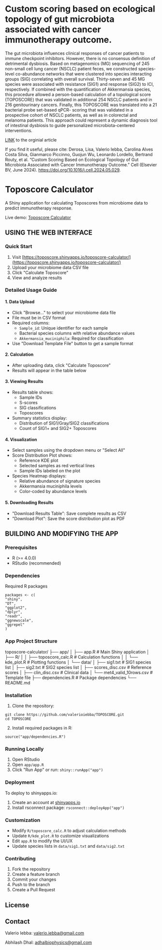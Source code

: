 # Custom scoring based on ecological topology of gut microbiota associated with cancer immunotherapy outcome. 
The gut microbiota influences clinical responses of cancer patients to immune checkpoint inhibitors. However, there is no consensus definition of detrimental dysbiosis. Based on metagenomics (MG) sequencing of 245 non-small cell lung cancer (NSCLC) patient feces, we constructed species-level co-abundance networks that were clustered into species interacting groups (SIG) correlating with overall survival. Thirty-seven and 45 MG species were associated with resistance (SIG1) and response (SIG2) to ICI, respectively. If combined with the quantification of Akkermansia species, this procedure allowed a person-based calculation of a topological score (TOPOSCORE) that was validated in additional 254 NSCLC patients and in 216 genitourinary cancers. Finally, this TOPOSCORE was translated into a 21 bacterial probe set-based qPCR- scoring that was validated in a prospective cohort of NSCLC patients, as well as in colorectal and melanoma patients. This approach could represent a dynamic diagnosis tool of intestinal dysbiosis to guide personalized microbiota-centered interventions.

[LINK](https://www.cell.com/cell/fulltext/S0092-8674(24)00538-5?_returnURL=https%3A%2F%2Flinkinghub.elsevier.com%2Fretrieve%2Fpii%2FS0092867424005385%3Fshowall%3Dtrue) to the orginial article

If you find it useful, please cite:
Derosa, Lisa, Valerio Iebba, Carolina Alves Costa Silva, Gianmarco Piccinno, Guojun Wu, Leonardo Lordello, Bertrand Routy, et al. “Custom Scoring Based on Ecological Topology of Gut Microbiota Associated with Cancer Immunotherapy Outcome.” Cell (Elsevier BV, June 2024). https://doi.org/10.1016/j.cell.2024.05.029.
 

# Toposcore Calculator

A Shiny application for calculating Toposcores from microbiome data to predict immunotherapy response.

Live demo: [Toposcore Calculator](https://toposcore.shinyapps.io/toposcore-calculator/)

## USING THE WEB INTERFACE

### Quick Start
1. Visit [https://toposcore.shinyapps.io/toposcore-calculator/](https://toposcore.shinyapps.io/toposcore-calculator/)
2. Upload your microbiome data CSV file
3. Click "Calculate Toposcore"
4. View and analyze results

### Detailed Usage Guide

#### 1. Data Upload
- Click "Browse..." to select your microbiome data file
- File must be in CSV format
- Required columns:
  - `Sample_id`: Unique identifier for each sample
  - Bacterial species columns with relative abundance values
  - `Akkermansia_muciniphila`: Required for classification
- Use "Download Template File" button to get a sample format

#### 2. Calculation
- After uploading data, click "Calculate Toposcore"
- Results will appear in the table below

#### 3. Viewing Results
- Results table shows:
  - Sample IDs
  - S-scores
  - SIG classifications
  - Toposcores
- Summary statistics display:
  - Distribution of SIG1/Gray/SIG2 classifications
  - Count of SIG1+ and SIG2+ Toposcores

#### 4. Visualization
- Select samples using the dropdown menu or "Select All"
- Score Distribution Plot shows:
  - Reference KDE plot
  - Selected samples as red vertical lines
  - Sample IDs labeled on the plot
- Species Heatmap displays:
  - Relative abundance of signature species
  - Akkermansia muciniphila levels
  - Color-coded by abundance levels

#### 5. Downloading Results
- "Download Results Table": Save complete results as CSV
- "Download Plot": Save the score distribution plot as PDF

## BUILDING AND MODIFYING THE APP

### Prerequisites
- R (>= 4.0.0)
- RStudio (recommended)

### Dependencies

Required R packages
```
packages <- c(
"shiny",
"DT",
"ggplot2",
"dplyr",
"readr",
"ggnewscale",
"ggrepel"
)
```

### App Project Structure
toposcore-calculator/
├── app/
│ ├── app.R # Main Shiny application
│ ├── R/
│ │ ├── toposcore_calc.R # Calculation functions
│ │ └── kde_plot.R # Plotting functions
│ └── data/
│ ├── sig1.txt # SIG1 species list
│ ├── sig2.txt # SIG2 species list
│ ├── scores_disc.csv # Reference scores
│ ├── clin_disc.csv # Clinical data
│ └── met4_valid_10rows.csv # Template file
├── dependencies.R # Package dependencies
└── README.md

### Installation

1. Clone the repository:
```
git clone https://github.com/valerioiebba/TOPOSCORE.git
cd TOPOSCORE
```
2. Install required packages in R:
   
```source("app/dependencies.R")```

### Running Locally
1. Open RStudio
2. Open `app/app.R`
3. Click "Run App" or run: ```shiny::runApp("app")```

### Deployment
To deploy to shinyapps.io:
1. Create an account at [shinyapps.io](https://www.shinyapps.io)
2. Install rsconnect package: ```rsconnect::deployApp("app")```

### Customization
- Modify `R/toposcore_calc.R` to adjust calculation methods
- Update `R/kde_plot.R` to customize visualizations
- Edit `app.R` to modify the UI/UX
- Update species lists in `data/sig1.txt` and `data/sig2.txt`

### Contributing
1. Fork the repository
2. Create a feature branch
3. Commit your changes
4. Push to the branch
5. Create a Pull Request

## License

## Contact
Valerio Iebba: valerio.iebba@gmail.com

Abhilash Dhal: adhalbiophysics@gmail.com
